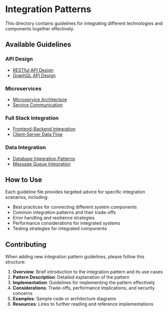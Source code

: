# Integration Patterns

This directory contains guidelines for integrating different technologies and components together effectively.

## Available Guidelines

### API Design
- [RESTful API Design](api-design/restful_api_guidelines.md)
- [GraphQL API Design](api-design/graphql_guidelines.md)

### Microservices
- [Microservice Architecture](microservices/microservice_architecture.md)
- [Service Communication](microservices/service_communication.md)

### Full Stack Integration
- [Frontend-Backend Integration](fullstack/frontend_backend_integration.md)
- [Client-Server Data Flow](fullstack/client_server_data_flow.md)

### Data Integration
- [Database Integration Patterns](data-integration/database_integration.md)
- [Message Queue Integration](data-integration/message_queue_integration.md)

## How to Use

Each guideline file provides targeted advice for specific integration scenarios, including:
- Best practices for connecting different system components
- Common integration patterns and their trade-offs
- Error handling and resilience strategies
- Performance considerations for integrated systems
- Testing strategies for integrated components

## Contributing

When adding new integration pattern guidelines, please follow this structure:
1. **Overview**: Brief introduction to the integration pattern and its use cases
2. **Pattern Description**: Detailed explanation of the pattern
3. **Implementation**: Guidelines for implementing the pattern effectively
4. **Considerations**: Trade-offs, performance implications, and security concerns
5. **Examples**: Sample code or architecture diagrams
6. **Resources**: Links to further reading and reference implementations